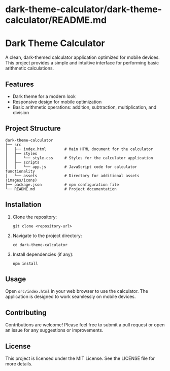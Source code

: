 # dark-theme-calculator/dark-theme-calculator/README.md

# Dark Theme Calculator

A clean, dark-themed calculator application optimized for mobile devices. This project provides a simple and intuitive interface for performing basic arithmetic calculations.

## Features

- Dark theme for a modern look
- Responsive design for mobile optimization
- Basic arithmetic operations: addition, subtraction, multiplication, and division

## Project Structure

```
dark-theme-calculator
├── src
│   ├── index.html        # Main HTML document for the calculator
│   ├── styles
│   │   └── style.css     # Styles for the calculator application
│   ├── scripts
│   │   └── app.js        # JavaScript code for calculator functionality
│   └── assets            # Directory for additional assets (images/icons)
├── package.json          # npm configuration file
└── README.md             # Project documentation
```

## Installation

1. Clone the repository:
   ```
   git clone <repository-url>
   ```
2. Navigate to the project directory:
   ```
   cd dark-theme-calculator
   ```
3. Install dependencies (if any):
   ```
   npm install
   ```

## Usage

Open `src/index.html` in your web browser to use the calculator. The application is designed to work seamlessly on mobile devices.

## Contributing

Contributions are welcome! Please feel free to submit a pull request or open an issue for any suggestions or improvements.

## License

This project is licensed under the MIT License. See the LICENSE file for more details.